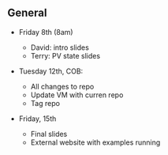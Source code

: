 ## General
- Friday 8th (8am)
    - David: intro slides
    - Terry: PV state slides

- Tuesday 12th, COB:
    - All changes to repo
    - Update VM with curren repo
    - Tag repo

- Friday, 15th
    - Final slides
    - External website with examples running

